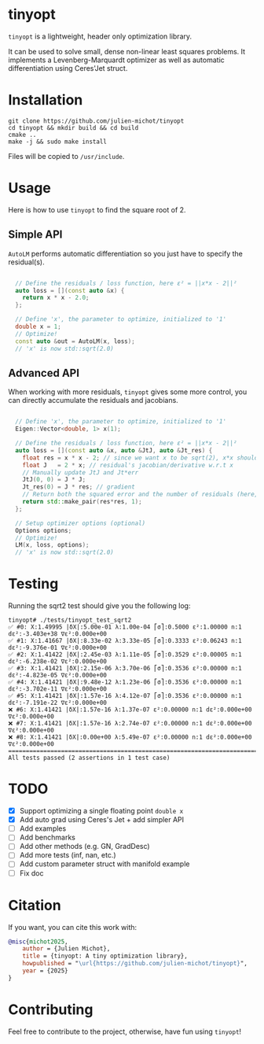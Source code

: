 # tinyopt
`tinyopt` is a lightweight, header only optimization library.

It can be used to solve small, dense non-linear least squares problems.
It implements a Levenberg-Marquardt optimizer as well as automatic differentiation using Ceres'Jet struct.

# Installation

```shell
git clone https://github.com/julien-michot/tinyopt
cd tinyopt && mkdir build && cd build
cmake ..
make -j && sudo make install
```

Files will be copied to `/usr/include`.

# Usage

Here is how to use `tinyopt` to find the square root of 2.

## Simple API
`AutoLM` performs automatic differentiation so you just have to specify the residual(s).

```cpp

  // Define the residuals / loss function, here ε² = ||x*x - 2||²
  auto loss = [](const auto &x) {
    return x * x - 2.0;
  };

  // Define 'x', the parameter to optimize, initialized to '1'
  double x = 1;
  // Optimize!
  const auto &out = AutoLM(x, loss);
  // 'x' is now std::sqrt(2.0)
```

## Advanced API
When working with more residuals, `tinyopt` gives some more control,
you can directly accumulate the residuals and jacobians.

```cpp

  // Define 'x', the parameter to optimize, initialized to '1'
  Eigen::Vector<double, 1> x(1);

  // Define the residuals / loss function, here ε² = ||x*x - 2||²
  auto loss = [](const auto &x, auto &JtJ, auto &Jt_res) {
    float res = x * x - 2; // since we want x to be sqrt(2), x*x should be 2
    float J   = 2 * x; // residual's jacobian/derivative w.r.t x
    // Manually update JtJ and Jt*err
    JtJ(0, 0) = J * J;
    Jt_res(0) = J * res; // gradient
    // Return both the squared error and the number of residuals (here, we have only one)
    return std::make_pair(res*res, 1);
  };

  // Setup optimizer options (optional)
  Options options;
  // Optimize!
  LM(x, loss, options);
  // 'x' is now std::sqrt(2.0)
```

# Testing

Running the sqrt2 test should give you the following log:

```shell
tinyopt# ./tests/tinyopt_test_sqrt2
✅ #0: X:1.49995 |δX|:5.00e-01 λ:1.00e-04 ⎡σ⎤:0.5000 ε²:1.00000 n:1 dε²:-3.403e+38 ∇ε²:0.000e+00
✅ #1: X:1.41667 |δX|:8.33e-02 λ:3.33e-05 ⎡σ⎤:0.3333 ε²:0.06243 n:1 dε²:-9.376e-01 ∇ε²:0.000e+00
✅ #2: X:1.41422 |δX|:2.45e-03 λ:1.11e-05 ⎡σ⎤:0.3529 ε²:0.00005 n:1 dε²:-6.238e-02 ∇ε²:0.000e+00
✅ #3: X:1.41421 |δX|:2.15e-06 λ:3.70e-06 ⎡σ⎤:0.3536 ε²:0.00000 n:1 dε²:-4.823e-05 ∇ε²:0.000e+00
✅ #4: X:1.41421 |δX|:9.48e-12 λ:1.23e-06 ⎡σ⎤:0.3536 ε²:0.00000 n:1 dε²:-3.702e-11 ∇ε²:0.000e+00
✅ #5: X:1.41421 |δX|:1.57e-16 λ:4.12e-07 ⎡σ⎤:0.3536 ε²:0.00000 n:1 dε²:-7.191e-22 ∇ε²:0.000e+00
❌ #6: X:1.41421 |δX|:1.57e-16 λ:1.37e-07 ε²:0.00000 n:1 dε²:0.000e+00 ∇ε²:0.000e+00
❌ #7: X:1.41421 |δX|:1.57e-16 λ:2.74e-07 ε²:0.00000 n:1 dε²:0.000e+00 ∇ε²:0.000e+00
❌ #8: X:1.41421 |δX|:0.00e+00 λ:5.49e-07 ε²:0.00000 n:1 dε²:0.000e+00 ∇ε²:0.000e+00
===============================================================================
All tests passed (2 assertions in 1 test case)
```


# TODO

- [x] Support optimizing a single floating point `double x`
- [x] Add auto grad using Ceres's Jet + add simpler API
- [ ] Add examples
- [ ] Add benchmarks
- [ ] Add other methods (e.g. GN, GradDesc)
- [ ] Add more tests (inf, nan, etc.)
- [ ] Add custom parameter struct with manifold example
- [ ] Fix doc

# Citation

If you want, you can cite this work with:

```bibtex
@misc{michot2025,
    author = {Julien Michot},
    title = {tinyopt: A tiny optimization library},
    howpublished = "\url{https://github.com/julien-michot/tinyopt}",
    year = {2025}
}
```

# Contributing
Feel free to contribute to the project, otherwise, have fun using `tinyopt`!